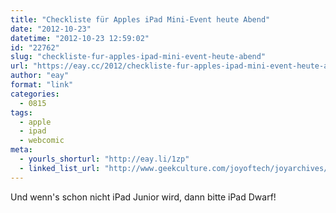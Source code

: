 ```yaml
---
title: "Checkliste für Apples iPad Mini-Event heute Abend"
date: "2012-10-23"
datetime: "2012-10-23 12:59:02"
id: "22762"
slug: "checkliste-fur-apples-ipad-mini-event-heute-abend"
url: "https://eay.cc/2012/checkliste-fur-apples-ipad-mini-event-heute-abend/"
author: "eay"
format: "link"
categories:
  - 0815
tags:
  - apple
  - ipad
  - webcomic
meta:
  - yourls_shorturl: "http://eay.li/1zp"
  - linked_list_url: "http://www.geekculture.com/joyoftech/joyarchives/1758.html"
---
```


Und wenn's schon nicht iPad Junior wird, dann bitte iPad Dwarf!

